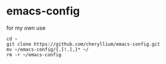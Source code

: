 # emacs-config
for my own use

```
cd ~
git clone https://github.com/cheryllium/emacs-config.git
mv ~/emacs-config/{.[!.],}* ~/
rm -r ~/emacs-config
```
